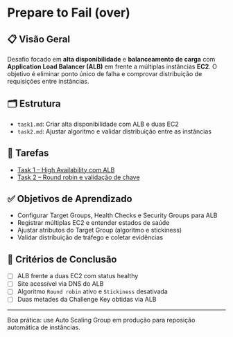 # Prepare to Fail (over)

## 📋 Visão Geral

Desafio focado em **alta disponibilidade** e **balanceamento de carga** com **Application Load Balancer (ALB)** em frente a múltiplas instâncias **EC2**. O objetivo é eliminar ponto único de falha e comprovar distribuição de requisições entre instâncias.

## 🗂️ Estrutura

- `task1.md`: Criar alta disponibilidade com ALB e duas EC2
- `task2.md`: Ajustar algoritmo e validar distribuição entre as instâncias

## 🔗 Tarefas

- [Task 1 – High Availability com ALB](./task1.md)
- [Task 2 – Round robin e validação de chave](./task2.md)

## ✅ Objetivos de Aprendizado

- Configurar Target Groups, Health Checks e Security Groups para ALB
- Registrar múltiplas EC2 e entender estados de saúde
- Ajustar atributos do Target Group (algoritmo e stickiness)
- Validar distribuição de tráfego e coletar evidências

## 🏁 Critérios de Conclusão

- [ ] ALB frente a duas EC2 com status healthy
- [ ] Site acessível via DNS do ALB
- [ ] Algoritmo `Round robin` ativo e `Stickiness` desativada
- [ ] Duas metades da Challenge Key obtidas via ALB

---

Boa prática: use Auto Scaling Group em produção para reposição automática de instâncias.


